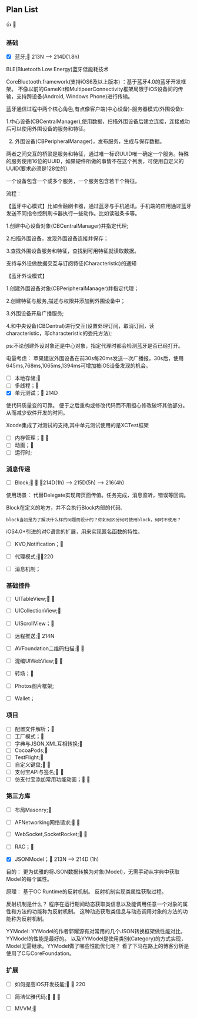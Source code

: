 ## Plan List

👍  🌹 

### 基础

- [x] 蓝牙;🌹 213N —> 214D(1.8h)


BLE(Bluetooth Low Energy)蓝牙低能耗技术

CoreBluetooth.framework(支持iOS6及以上版本) ：基于蓝牙4.0的蓝牙开发框架。 不像以前的GameKit和MultipeerConnectivity框架局限于iOS设备间的传输，支持跨设备(Android, Windows Phone)进行传输。

蓝牙通信过程中两个核心角色,有点像客户端(中心设备)-服务器模式(外围设备):

 1.中心设备(CBCentralManager),使用数据，扫描外围设备后建立连接，连接成功后可以使用外围设备的服务和特征。

2. 外围设备(CBPeripheralManager)，发布服务，生成与保存数据。

两者之间交互的桥梁是服务和特征，通过唯一标识UUID唯一确定一个服务。特殊的服务使用16位的UUID，如果硬件所做的事情不在这个列表，可使用自定义的UUID(要求必须是128位的)

一个设备包含一个或多个服务，一个服务包含若干个特征。

流程：

【蓝牙中心模式】比如金融刷卡器，通过蓝牙与手机通讯。手机端的应用通过蓝牙发送不同指令控制刷卡器执行一些动作。比如读磁条卡等。

1.创建中心设备对象(CBCentralManager)并指定代理;

2.扫描外围设备，发现外围设备连接并保存；

3.查找外围设备服务和特征，查找到可用特征就读取数据。

支持与外设做数据交互与订阅特征(Characteristic)的通知

【蓝牙外设模式】

1.创建外围设备对象(CBPeripheralManager)并指定代理；

2.创建特征与服务,描述与权限并添加到外围设备中；

3.外围设备开启广播服务;

4.和中央设备(CBCentral)进行交互(设置处理订阅，取消订阅，读characteristic，写characteristic的委托方法);

ps:不论创建外设对象还是中心对象，指定代理时都会检测蓝牙是否已经打开。

电量考虑： 苹果建议外围设备在前30s每20ms发送一次广播报，30s后，使用645ms,768ms,1065ms,1394ms可增加被iOS设备发现的机会。


- [ ] 本地存储;🌹 
- [ ] 多线程；🌹 
- [x] 单元测试；🌹 214D

使代码质量变的可靠。 便于之后重构或修改代码而不用担心修改破坏其他部分。从而减少软件开发的时间。

Xcode集成了对测试的支持,其中单元测试使用的是XCTest框架 


- [ ] 内存管理；🌹 🌹 
- [ ] 动画；🌹 
- [ ] 运行时;

### 消息传递

- [ ] Block;🌹 🌹 🌹214D(1h) —> 215D(5h) —> 216(4h)

使用场景： 代替Delegate实现跨页面传值。任务完成，消息监听，错误等回调。

Block在定义的地方，并不会执行Block内部的代码.

`block当初是为了解决什么样的问题而设计的？你如何区分何时使用block，何时不使用？`

iOS4.0+引进的对C语言的扩展，用来实现匿名函数的特性。

- [ ] KVO,Notification；🌹 
- [ ] 代理模式;🌹🌹220
- [ ] 消息机制；



### 基础控件

- [ ] UITableView;🌹 🌹 
- [ ] UICollectionView;🌹 
- [ ] UIScrollView；🌹 


- [ ] 远程推送;🌹 214N
- [ ] AVFoundation二维码扫描;🌹 🌹 
- [ ] 混编UIWebView;🌹 🌹 
- [ ] 转场；🌹 
- [ ] Photos图片框架;
- [ ] Wallet；



### 项目

- [ ] 配置文件解析；🌹 
- [ ] 工厂模式；🌹 
- [ ] 字典与JSON,XML互相转换;🌹 
- [ ] CocoaPods;🌹 
- [ ] TestFlight;🌹 
- [ ] 自定义键盘;🌹 🌹 
- [ ] 支付宝API与签名;🌹 🌹 
- [ ] 仿支付宝添加常用功能动画；🌹 🌹 

### 第三方库

- [ ] 布局Masonry;🌹 
- [ ] AFNetworking网络请求;🌹 🌹 
- [ ] WebSocket,SocketRocket;🌹 🌹 
- [ ] RAC；🌹 
- [x] JSONModel；🌹 213N —> 214D (1h)


目的： 更为优雅的将JSON数据转换为对象(Model)，无需手动从字典中获取Model的每个属性。

原理： 基于OC Runtime的反射机制。 反射机制实现类属性获取过程。 

反射机制是什么？ 程序在运行期间动态获取类信息以及能调用任意一个对象的属性和方法的功能称为反射机制。 这种动态获取类信息与动态调用对象的方法的功能称为反射机制。

YYModel: YYModel的作者郭耀源有对常用的几个JSON转换框架做性能对比，YYModel的性能是最好的。 以及YYModel是使用类别(Category)的方式实现，Model无需继承。YYModel做了哪些性能优化呢？ 看了下马在路上的博客分析是使用了C与CoreFoundation。


### 扩展

- [ ] 如何提高iOS开发技能;🌹 🌹 220
- [ ] 简洁优雅代码;🌹 🌹 🌹 
- [ ] MVVM;🌹 

      ​